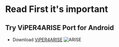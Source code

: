 ﻿# Read First it's important
Try ViPER4ARISE Port for Android 
-----------------------------------------------------------------------------------------------

* Download [ViPER4ARISE](https://github.com/SunatP/OptimizeSystemAndroid/raw/master/For%20Android/For%20Global%20User/Audio%20Module/V4ARISE_FX-v1.6.9.zip)
![ARISE](https://img.xda-cdn.com/l_PwrvYXulIXV29yIQmGaCEDwS4=/https%3A%2F%2Fi.imgur.com%2FVugkSIf.jpg)
